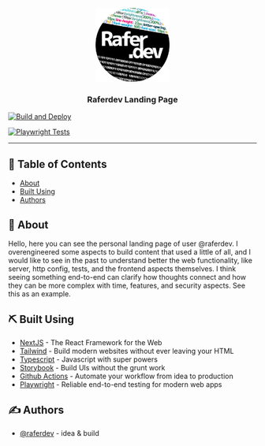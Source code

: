 <p align="center">
  <a href="https://rafer.dev/">
 <img width="auto" height="150px" src="./public/logo-250x250.png" alt="Project logo"></a>
</p>

<h3 align="center">Raferdev Landing Page</h3>

<p align="center">

[![Build and Deploy](https://github.com/raferdev/landing-page/actions/workflows/deploy.yml/badge.svg?branch=main)](https://github.com/raferdev/landing-page/actions/workflows/deploy.yml)

[![Playwright Tests](https://github.com/raferdev/landing-page/actions/workflows/tests.yml/badge.svg?branch=main)](https://github.com/raferdev/landing-page/actions/workflows/tests.yml)

</p>

---

## 📝 Table of Contents

- [About](#about)
- [Built Using](#built_using)
- [Authors](#authors)

## 🧐 About <a name = "about"></a>

Hello, here you can see the personal landing page of user @raferdev. I overengineered some aspects to build content that used a little of all, and I would like to see in the past to understand better the web functionality, like server, http config, tests, and the frontend aspects themselves. I think seeing something end-to-end can clarify how thoughts connect and how they can be more complex with time, features, and security aspects. See this as an example.

## ⛏️ Built Using <a name = "built_using"></a>

- [NextJS](https://nextjs.org/) - The React Framework for the Web
- [Tailwind](https://tailwindcss.com/) - Build modern websites without ever leaving your HTML
- [Typescript](https://developer.mozilla.org/pt-BR/docs/Web/typescript) - Javascript with super powers
- [Storybook](https://storybook.js.org/) - Build UIs without the grunt work
- [Github Actions](https://github.com/features/actions) - Automate your workflow from idea to production
- [Playwright](https://storybook.js.org/) - Reliable end-to-end testing for modern web apps

## ✍️ Authors <a name = "authors"></a>

- [@raferdev](https://github.com/raferdev) - idea & build
